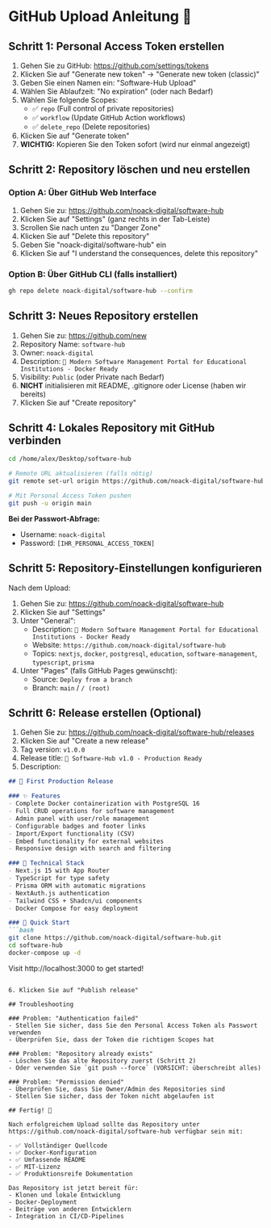 # GitHub Upload Anleitung 🚀

## Schritt 1: Personal Access Token erstellen

1. Gehen Sie zu GitHub: https://github.com/settings/tokens
2. Klicken Sie auf "Generate new token" → "Generate new token (classic)"
3. Geben Sie einen Namen ein: "Software-Hub Upload"
4. Wählen Sie Ablaufzeit: "No expiration" (oder nach Bedarf)
5. Wählen Sie folgende Scopes:
   - ✅ `repo` (Full control of private repositories)
   - ✅ `workflow` (Update GitHub Action workflows)
   - ✅ `delete_repo` (Delete repositories)
6. Klicken Sie auf "Generate token"
7. **WICHTIG:** Kopieren Sie den Token sofort (wird nur einmal angezeigt)

## Schritt 2: Repository löschen und neu erstellen

### Option A: Über GitHub Web Interface
1. Gehen Sie zu: https://github.com/noack-digital/software-hub
2. Klicken Sie auf "Settings" (ganz rechts in der Tab-Leiste)
3. Scrollen Sie nach unten zu "Danger Zone"
4. Klicken Sie auf "Delete this repository"
5. Geben Sie "noack-digital/software-hub" ein
6. Klicken Sie auf "I understand the consequences, delete this repository"

### Option B: Über GitHub CLI (falls installiert)
```bash
gh repo delete noack-digital/software-hub --confirm
```

## Schritt 3: Neues Repository erstellen

1. Gehen Sie zu: https://github.com/new
2. Repository Name: `software-hub`
3. Owner: `noack-digital`
4. Description: `🚀 Modern Software Management Portal for Educational Institutions - Docker Ready`
5. Visibility: `Public` (oder Private nach Bedarf)
6. **NICHT** initialisieren mit README, .gitignore oder License (haben wir bereits)
7. Klicken Sie auf "Create repository"

## Schritt 4: Lokales Repository mit GitHub verbinden

```bash
cd /home/alex/Desktop/software-hub

# Remote URL aktualisieren (falls nötig)
git remote set-url origin https://github.com/noack-digital/software-hub.git

# Mit Personal Access Token pushen
git push -u origin main
```

**Bei der Passwort-Abfrage:**
- Username: `noack-digital`
- Password: `[IHR_PERSONAL_ACCESS_TOKEN]`

## Schritt 5: Repository-Einstellungen konfigurieren

Nach dem Upload:

1. Gehen Sie zu: https://github.com/noack-digital/software-hub
2. Klicken Sie auf "Settings"
3. Unter "General":
   - Description: `🚀 Modern Software Management Portal for Educational Institutions - Docker Ready`
   - Website: `https://github.com/noack-digital/software-hub`
   - Topics: `nextjs`, `docker`, `postgresql`, `education`, `software-management`, `typescript`, `prisma`
4. Unter "Pages" (falls GitHub Pages gewünscht):
   - Source: `Deploy from a branch`
   - Branch: `main` / `/ (root)`

## Schritt 6: Release erstellen (Optional)

1. Gehen Sie zu: https://github.com/noack-digital/software-hub/releases
2. Klicken Sie auf "Create a new release"
3. Tag version: `v1.0.0`
4. Release title: `🚀 Software-Hub v1.0 - Production Ready`
5. Description:
```markdown
## 🎉 First Production Release

### ✨ Features
- Complete Docker containerization with PostgreSQL 16
- Full CRUD operations for software management
- Admin panel with user/role management
- Configurable badges and footer links
- Import/Export functionality (CSV)
- Embed functionality for external websites
- Responsive design with search and filtering

### 🔧 Technical Stack
- Next.js 15 with App Router
- TypeScript for type safety
- Prisma ORM with automatic migrations
- NextAuth.js authentication
- Tailwind CSS + Shadcn/ui components
- Docker Compose for easy deployment

### 🚀 Quick Start
```bash
git clone https://github.com/noack-digital/software-hub.git
cd software-hub
docker-compose up -d
```

Visit http://localhost:3000 to get started!
```

6. Klicken Sie auf "Publish release"

## Troubleshooting

### Problem: "Authentication failed"
- Stellen Sie sicher, dass Sie den Personal Access Token als Passwort verwenden
- Überprüfen Sie, dass der Token die richtigen Scopes hat

### Problem: "Repository already exists"
- Löschen Sie das alte Repository zuerst (Schritt 2)
- Oder verwenden Sie `git push --force` (VORSICHT: überschreibt alles)

### Problem: "Permission denied"
- Überprüfen Sie, dass Sie Owner/Admin des Repositories sind
- Stellen Sie sicher, dass der Token nicht abgelaufen ist

## Fertig! 🎉

Nach erfolgreichem Upload sollte das Repository unter https://github.com/noack-digital/software-hub verfügbar sein mit:

- ✅ Vollständiger Quellcode
- ✅ Docker-Konfiguration
- ✅ Umfassende README
- ✅ MIT-Lizenz
- ✅ Produktionsreife Dokumentation

Das Repository ist jetzt bereit für:
- Klonen und lokale Entwicklung
- Docker-Deployment
- Beiträge von anderen Entwicklern
- Integration in CI/CD-Pipelines